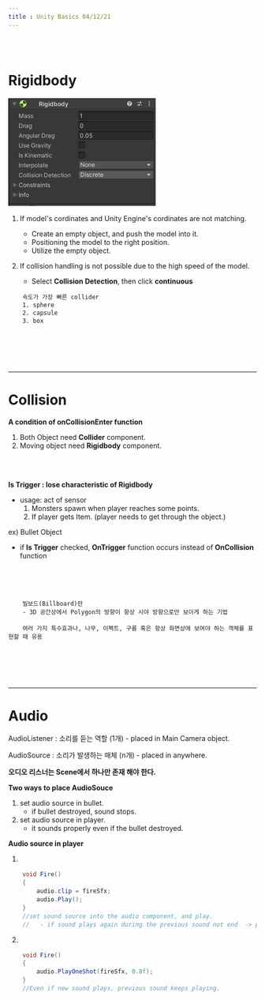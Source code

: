 ```yaml
---
title : Unity Basics 04/12/21
---
```

<br/>
<br/>

# Rigidbody
![Rigidbody](..\images\Rigidbody.png)
1. If model's cordinates and Unity Engine's cordinates are not matching.
    - Create an empty object, and push the model into it. 
    - Positioning the model to the right position.
    - Utilize the empty object.

2. If collision handling is not possible due to the high speed of the model.
    - Select  **Collision Detection**, then click **continuous**


```
    속도가 가장 빠른 collider
    1. sphere
    2. capsule
    3. box  
```

<br/>
<br/>
<br/>
<br/>

--- 

# Collision

**A condition of onCollisionEnter function**

1. Both Object need **Collider** component.
2. Moving object need **Rigidbody** component.


<br/>
<br/>

**Is Trigger : lose characteristic of Rigidbody**  
- usage: act of sensor   
    1.  Monsters spawn when player reaches some points.   
    2.  If player gets Item. (player needs to get through the object.)  


ex) Bullet Object  
- if **Is Trigger** checked, **OnTrigger** function occurs instead of **OnCollision** function

 

<br/>
<br/>
<br/>


```
    빌보드(Billboard)란
    - 3D 공간상에서 Polygon의 방향이 항상 시야 방향으로만 보이게 하는 기법

    여러 가지 특수효과나, 나무, 이펙트, 구름 혹은 항상 화면상에 보여야 하는 객체를 표현할 때 유용
```



<br/>
<br/>
<br/>
<br/>

---

# Audio

  AudioListener : 소리를 듣는 역할 (1개) 
    - placed in Main Camera object.

  AudioSource : 소리가 발생하는 매체 (n개)
    - placed in anywhere.

  **오디오 리스너는 Scene에서 하나만 존재 해야 한다.**


**Two ways to place AudioSouce**
1. set audio source in bullet.
    - if bullet destroyed, sound stops.
2. set audio source in player.
    - it sounds properly even if the bullet destroyed.



**Audio source in player**

1.  
```cs
    void Fire()
    {
        audio.clip = fireSfx;
        audio.Play();
    }
    //set sound source into the audio component, and play.
    //   - if sound plays again during the previous sound not end  -> previous sound stops.
```

2. 
```cs
    void Fire()
    {
        audio.PlayOneShot(fireSfx, 0.8f);
    }
    //Even if new sound plays, previous sound keeps playing.
```